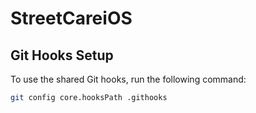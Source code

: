 # StreetCareiOS

## Git Hooks Setup
To use the shared Git hooks, run the following command:
```bash
git config core.hooksPath .githooks
```
